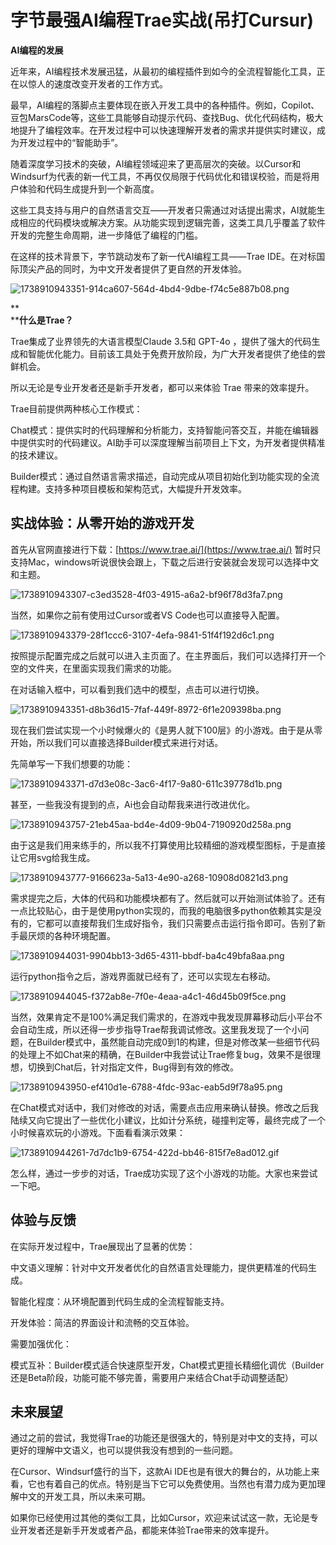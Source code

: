# 字节最强AI编程Trae实战(吊打Cursur)

**AI编程的发展**

近年来，AI编程技术发展迅猛，从最初的编程插件到如今的全流程智能化工具，正在以惊人的速度改变开发者的工作方式。

最早，AI编程的落脚点主要体现在嵌入开发工具中的各种插件。例如，Copilot、豆包MarsCode等，这些工具能够自动提示代码、查找Bug、优化代码结构，极大地提升了编程效率。在开发过程中可以快速理解开发者的需求并提供实时建议，成为开发过程中的“智能助手”。

随着深度学习技术的突破，AI编程领域迎来了更高层次的突破。以Cursor和Windsurf为代表的新一代工具，不再仅仅局限于代码优化和错误校验，而是将用户体验和代码生成提升到一个新高度。

这些工具支持与用户的自然语言交互——开发者只需通过对话提出需求，AI就能生成相应的代码模块或解决方案。从功能实现到逻辑完善，这类工具几乎覆盖了软件开发的完整生命周期，进一步降低了编程的门槛。

在这样的技术背景下，字节跳动发布了新一代AI编程工具——Trae IDE。在对标国际顶尖产品的同时，为中文开发者提供了更自然的开发体验。

![1738910943351-914ca607-564d-4bd4-9dbe-f74c5e887b08.png](./img/8IJRuoLhfKD7vt00/1738910943351-914ca607-564d-4bd4-9dbe-f74c5e887b08-762438.png)

**  
****什么是Trae？**

Trae集成了业界领先的大语言模型Claude 3.5和 GPT-4o ，提供了强大的代码生成和智能优化能力。目前该工具处于免费开放阶段，为广大开发者提供了绝佳的尝鲜机会。

所以无论是专业开发者还是新手开发者，都可以来体验 Trae 带来的效率提升。

Trae目前提供两种核心工作模式：

Chat模式：提供实时的代码理解和分析能力，支持智能问答交互，并能在编辑器中提供实时的代码建议。AI助手可以深度理解当前项目上下文，为开发者提供精准的技术建议。

Builder模式：通过自然语言需求描述，自动完成从项目初始化到功能实现的全流程构建。支持多种项目模板和架构范式，大幅提升开发效率。

## **实战体验：从零开始的游戏开发**  

首先从官网直接进行下载：[https://www.trae.ai/](https://www.trae.ai/)
暂时只支持Mac，windows听说很快会跟上，下载之后进行安装就会发现可以选择中文和主题。

![1738910943307-c3ed3528-4f03-4915-a6a2-bf96f78d3fa7.png](./img/8IJRuoLhfKD7vt00/1738910943307-c3ed3528-4f03-4915-a6a2-bf96f78d3fa7-052538.png)

当然，如果你之前有使用过Cursor或者VS Code也可以直接导入配置。

![1738910943379-28f1ccc6-3107-4efa-9841-51f4f192d6c1.png](./img/8IJRuoLhfKD7vt00/1738910943379-28f1ccc6-3107-4efa-9841-51f4f192d6c1-672448.png)

按照提示配置完成之后就可以进入主页面了。在主界面后，我们可以选择打开一个空的文件夹，在里面实现我们需求的功能。

在对话输入框中，可以看到我们选中的模型，点击可以进行切换。

![1738910943351-d8b36d15-7faf-449f-8972-6f1e209398ba.png](./img/8IJRuoLhfKD7vt00/1738910943351-d8b36d15-7faf-449f-8972-6f1e209398ba-576236.png)

现在我们尝试实现一个小时候爆火的《是男人就下100层》的小游戏。由于是从零开始，所以我们可以直接选择Builder模式来进行对话。

先简单写一下我们想要的功能：

![1738910943371-d7d3e08c-3ac6-4f17-9a80-611c39778d1b.png](./img/8IJRuoLhfKD7vt00/1738910943371-d7d3e08c-3ac6-4f17-9a80-611c39778d1b-149055.png)

甚至，一些我没有提到的点，Ai也会自动帮我来进行改进优化。

![1738910943757-21eb45aa-bd4e-4d09-9b04-7190920d258a.png](./img/8IJRuoLhfKD7vt00/1738910943757-21eb45aa-bd4e-4d09-9b04-7190920d258a-941133.png)

由于这是我们用来练手的，所以我不打算使用比较精细的游戏模型图标，于是直接让它用svg给我生成。

![1738910943777-9166623a-5a13-4e90-a268-10908d0821d3.png](./img/8IJRuoLhfKD7vt00/1738910943777-9166623a-5a13-4e90-a268-10908d0821d3-011092.png)

需求提完之后，大体的代码和功能模块都有了。然后就可以开始测试体验了。还有一点比较贴心，由于是使用python实现的，而我的电脑很多python依赖其实是没有的，它都可以直接帮我们生成好指令，我们只需要点击运行指令即可。告别了新手最厌烦的各种环境配置。

![1738910944031-9904bb13-3d65-4311-bbdf-ba4c49bfa8aa.png](./img/8IJRuoLhfKD7vt00/1738910944031-9904bb13-3d65-4311-bbdf-ba4c49bfa8aa-038651.png)

运行python指令之后，游戏界面就已经有了，还可以实现左右移动。

![1738910944045-f372ab8e-7f0e-4eaa-a4c1-46d45b09f5ce.png](./img/8IJRuoLhfKD7vt00/1738910944045-f372ab8e-7f0e-4eaa-a4c1-46d45b09f5ce-453160.png)

当然，效果肯定不是100%满足我们需求的，在游戏中我发现屏幕移动后小平台不会自动生成，所以还得一步步指导Trae帮我调试修改。这里我发现了一个小问题，在Builder模式中，虽然能自动完成0到1的构建，但是对修改某一些细节代码的处理上不如Chat来的精确，在Builder中我尝试让Trae修复bug，效果不是很理想，切换到Chat后，针对指定文件，Bug得到有效的修改。

![1738910943950-ef410d1e-6788-4fdc-93ac-eab5d9f78a95.png](./img/8IJRuoLhfKD7vt00/1738910943950-ef410d1e-6788-4fdc-93ac-eab5d9f78a95-649385.png)

在Chat模式对话中，我们对修改的对话，需要点击应用来确认替换。修改之后我陆续又向它提出了一些优化小建议，比如计分系统，碰撞判定等，最终完成了一个小时候喜欢玩的小游戏。下面看看演示效果：

![1738910944261-7d7dc1b9-6754-422d-bb46-815f7e8ad012.gif](./img/8IJRuoLhfKD7vt00/1738910944261-7d7dc1b9-6754-422d-bb46-815f7e8ad012-128813.gif)

怎么样，通过一步步的对话，Trae成功实现了这个小游戏的功能。大家也来尝试一下吧。

## **体验与反馈**

在实际开发过程中，Trae展现出了显著的优势：

中文语义理解：针对中文开发者优化的自然语言处理能力，提供更精准的代码生成。

智能化程度：从环境配置到代码生成的全流程智能支持。

开发体验：简洁的界面设计和流畅的交互体验。

需要加强优化：

模式互补：Builder模式适合快速原型开发，Chat模式更擅长精细化调优（Builder还是Beta阶段，功能可能不够完善，需要用户来结合Chat手动调整适配）

## **未来展望**

通过之前的尝试，我觉得Trae的功能还是很强大的，特别是对中文的支持，可以更好的理解中文语义，也可以提供我没有想到的一些问题。

在Cursor、Windsurf盛行的当下，这款Ai IDE也是有很大的舞台的，从功能上来看，它也有着自己的优点。特别是当下它可以免费使用。当然也有潜力成为更加理解中文的开发工具，所以未来可期。

如果你已经使用过其他的类似工具，比如Cursor，欢迎来试试这一款，无论是专业开发者还是新手开发或者产品，都能来体验Trae带来的效率提升。
